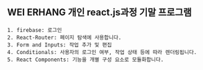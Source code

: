 ## WEI ERHANG 개인 react.js과정 기말 프로그램  
``` 기술 스택 사용 예정:
1. firebase: 로그인
2. React-Router: 페이지 탐색에 사용합니다.
3. Form and Inputs: 작업 추가 및 편집
4. Conditionals: 사용자의 로그인 여부, 작업 상태 등에 따라 렌더링됩니다.
5. React Components: 기능을 개별 구성 요소로 모듈화합니다.
```